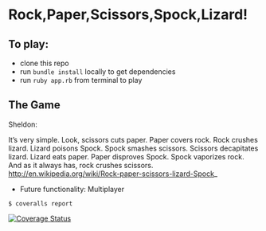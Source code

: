# Rock,Paper,Scissors,Spock,Lizard!

To play:
-------
* clone this repo
* run `bundle install` locally to get dependencies
* run `ruby app.rb` from terminal to play

The Game
----
Sheldon:

 It’s very simple. Look, scissors cuts paper. Paper covers rock. Rock crushes lizard. Lizard poisons Spock. Spock smashes scissors. Scissors decapitates lizard. Lizard eats paper. Paper disproves Spock. Spock vaporizes rock. And as it always has, rock crushes scissors.
 http://en.wikipedia.org/wiki/Rock-paper-scissors-lizard-Spock_

* Future functionality: Multiplayer

```
$ coveralls report
```
[![Coverage Status](https://coveralls.io/repos/tam-borine/rps-challenge/badge.svg?branch=master)](https://coveralls.io/r/tam-borine/rps-challenge?branch=master)
